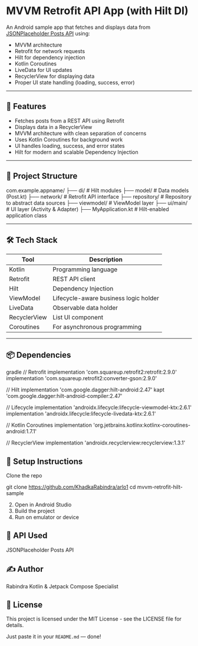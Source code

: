 # MVVM Retrofit API App (with Hilt DI)

An Android sample app that fetches and displays data from [JSONPlaceholder Posts API](https://jsonplaceholder.typicode.com/posts) using:

- MVVM architecture
- Retrofit for network requests
- Hilt for dependency injection
- Kotlin Coroutines
- LiveData for UI updates
- RecyclerView for displaying data
- Proper UI state handling (loading, success, error)

---

## 🚀 Features

- Fetches posts from a REST API using Retrofit
- Displays data in a RecyclerView
- MVVM architecture with clean separation of concerns
- Uses Kotlin Coroutines for background work
- UI handles loading, success, and error states
- Hilt for modern and scalable Dependency Injection

---

## 📁 Project Structure

com.example.appname/
├── di/ # Hilt modules
├── model/ # Data models (Post.kt)
├── network/ # Retrofit API interface
├── repository/ # Repository to abstract data sources
├── viewmodel/ # ViewModel layer
├── ui/main/ # UI layer (Activity & Adapter)
├── MyApplication.kt # Hilt-enabled application class




---

## 🛠️ Tech Stack

| Tool         | Description                                  |
|--------------|----------------------------------------------|
| Kotlin       | Programming language                         |
| Retrofit     | REST API client                              |
| Hilt         | Dependency Injection                         |
| ViewModel    | Lifecycle-aware business logic holder        |
| LiveData     | Observable data holder                       |
| RecyclerView | List UI component                            |
| Coroutines   | For asynchronous programming                 |

---

## 📦 Dependencies

gradle
// Retrofit
implementation 'com.squareup.retrofit2:retrofit:2.9.0'
implementation 'com.squareup.retrofit2:converter-gson:2.9.0'

// Hilt
implementation 'com.google.dagger:hilt-android:2.47'
kapt 'com.google.dagger:hilt-android-compiler:2.47'

// Lifecycle
implementation 'androidx.lifecycle:lifecycle-viewmodel-ktx:2.6.1'
implementation 'androidx.lifecycle:lifecycle-livedata-ktx:2.6.1'

// Kotlin Coroutines
implementation 'org.jetbrains.kotlinx:kotlinx-coroutines-android:1.7.1'

// RecyclerView
implementation 'androidx.recyclerview:recyclerview:1.3.1'




## 🔧 Setup Instructions

Clone the repo

git clone https://github.com/KhadkaRabindra/arlo1
cd mvvm-retrofit-hilt-sample

2. Open in Android Studio
3. Build the project
4. Run on emulator or device


## 📌 API Used

JSONPlaceholder Posts API

## ✍️ Author

Rabindra
Kotlin & Jetpack Compose Specialist

## 📃 License

This project is licensed under the MIT License - see the LICENSE file for details.

Just paste it in your `README.md` — done!

